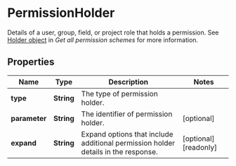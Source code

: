 

# PermissionHolder

Details of a user, group, field, or project role that holds a permission. See [Holder object](#holder-object) in *Get all permission schemes* for more information.
## Properties

Name | Type | Description | Notes
------------ | ------------- | ------------- | -------------
**type** | **String** | The type of permission holder. | 
**parameter** | **String** | The identifier of permission holder. |  [optional]
**expand** | **String** | Expand options that include additional permission holder details in the response. |  [optional] [readonly]



